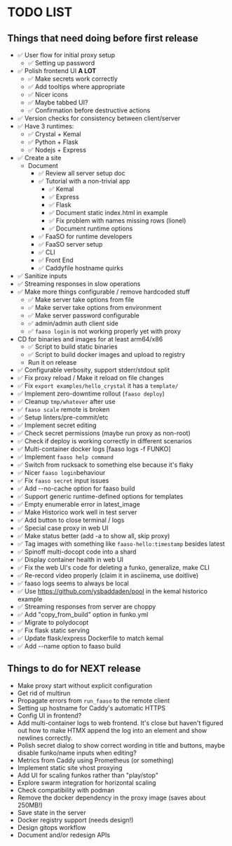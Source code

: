 # TODO LIST

## Things that need doing before first release

* ✅ User flow for initial proxy setup
  * ✅ Setting up password
* ✅ Polish frontend UI **A LOT**
  * ✅ Make secrets work correctly
  * ✅ Add tooltips where appropriate
  * ✅ Nicer icons
  * ✅ Maybe tabbed UI?
  * ✅ Confirmation before destructive actions
* ✅ Version checks for consistency between client/server
* ✅ Have 3 runtimes:
  * ✅ Crystal + Kemal
  * ✅ Python + Flask
  * ✅ Nodejs + Express
* ✅ Create a site
  * Document
    * ✅ Review all server setup doc
    * ✅ Tutorial with a non-trivial app
      * ✅ Kemal
      * ✅ Express
      * ✅ Flask
      * ✅ Document static index.html in example
      * ✅ Fix problem with names missing rows (lionel)
      * ✅ Document runtime options
    * ✅ FaaSO for runtime developers
    * ✅ FaaSO server setup
    * ✅ CLI
    * ✅ Front End
    * ✅ Caddyfile hostname quirks
* ✅ Sanitize inputs
* ✅ Streaming responses in slow operations
* ✅ Make more things configurable / remove hardcoded stuff
  * ✅ Make server take options from file
  * ✅ Make server take options from environment
  * ✅ Make server password configurable
  * ✅ admin/admin auth client side
  * ✅ `faaso login` is not working properly yet with proxy
* CD for binaries and images for at least arm64/x86
  * ✅ Script to build static binaries
  * ✅ Script to build docker images and upload to registry
  * Run it on release
* ✅ Configurable verbosity, support stderr/stdout split
* ✅ Fix proxy reload / Make it reload on file changes
* ✅ Fix `export examples/hello_crystal` it has a `template/`
* ✅ Implement zero-downtime rollout (`faaso deploy`)
* ✅ Cleanup `tmp/whatever` after use
* ✅ `faaso scale` remote is broken
* ✅ Setup linters/pre-commit/etc
* ✅ Implement secret editing
* ✅ Check secret permissions (maybe run proxy as non-root)
* ✅ Check if deploy is working correctly in different scenarios
* ✅ Multi-container docker logs [faaso logs -f FUNKO]
* ✅ Implement `faaso help command`
* ✅ Switch from rucksack to something else because it's flaky
* ✅ Nicer `faaso login`behaviour
* ✅ Fix `faaso secret` input issues
* ✅ Add --no-cache option for faaso build
* ✅ Support generic runtime-defined options for templates
* ✅ Empty enumerable error in latest_image
* ✅ Make Historico work well in test server
* ✅ Add button to close terminal / logs
* ✅ Special case proxy in web UI
* ✅ Make status better (add -a to show all, skip proxy)
* ✅ Tag images with something like `faaso-hello:timestamp` besides latest
* ✅ Spinoff multi-docopt code into a shard
* ✅ Display container health in web UI
* ✅ Fix the web UI's code for deleting a funko, generalize, make CLI
* ✅ Re-record video properly (claim it in asciinema, use doitlive)
* ✅ faaso logs seems to always be local
* ✅ Use <https://github.com/ysbaddaden/pool> in the kemal historico example
* ✅ Streaming responses from server are choppy
* ✅ Add "copy_from_build" option in funko.yml
* ✅ Migrate to polydocopt
* ✅ Fix flask static serving
* ✅ Update flask/express Dockerfile to match kemal
* ✅ Add --name option to faaso build

## Things to do for NEXT release

* Make proxy start without explicit configuration
* Get rid of multirun
* Propagate errors from `run_faaso` to the remote client
* Setting up hostname for Caddy's automatic HTTPS
* Config UI in frontend?
* Add multi-container logs to web frontend. It's close but
  haven't figured out how to make HTMX append the log into
  an element and show newlines correctly.
* Polish secret dialog to show correct wording in title and buttons,
  maybe disable funko/name inputs when editing?
* Metrics from Caddy using Prometheus (or something)
* Implement static site vhost proxying
* Add UI for scaling funkos rather than "play/stop"
* Explore swarm integration for horizontal scaling
* Check compatibility with podman
* Remove the docker dependency in the proxy image (saves about 250MB!)
* Save state in the server
* Docker registry support (needs design!)
* Design gitops workflow
* Document and/or redesign APIs
